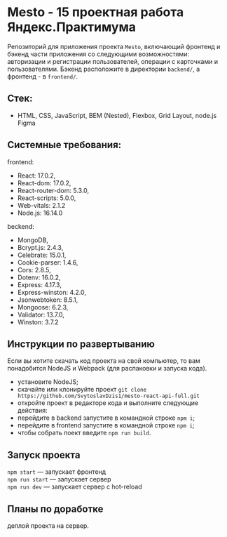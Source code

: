 # Mesto - 15 проектная работа Яндекс.Практимума
Репозиторий для приложения проекта `Mesto`, включающий фронтенд и бэкенд части приложения со следующими возможностями: авторизации и регистрации пользователей, операции с карточками и пользователями. Бэкенд расположите в директории `backend/`, а фронтенд - в `frontend/`. 
  
## Стек:
* HTML, CSS, JavaScript, BEM (Nested), Flexbox, Grid Layout, node.js Figma

## Системные требования:
frontend:
- React: 17.0.2,
- React-dom: 17.0.2,
- React-router-dom: 5.3.0,
- React-scripts: 5.0.0,
- Web-vitals: 2.1.2
- Node.js: 16.14.0

beckend:
- MongoDB,
- Bcrypt.js: 2.4.3,
- Celebrate: 15.0.1,
- Cookie-parser: 1.4.6,
- Cors: 2.8.5,
- Dotenv: 16.0.2,
- Express: 4.17.3,
- Express-winston: 4.2.0,
- Jsonwebtoken: 8.5.1,
- Mongoose: 6.2.3,
- Validator: 13.7.0,
- Winston: 3.7.2

## Инструкции по развертыванию
Если вы хотите скачать код проекта на свой компьютер, то вам понадобится NodeJS и Webpack (для распаковки и запуска кода).

- установите NodeJS;
- скачайте или клонируйте проект `git clone https://github.com/SvytoslavDzis1/mesto-react-api-full.git`
- откройте проект в редакторе кода и выполните следующие действия:
- перейдите в backend запустите в командной строке `npm i`;
- перейдите в frontend запустите в командной строке `npm i`;
- чтобы собрать поект введите `npm run build`.

## Запуск проекта
`npm start` — запускает фронтенд   
`npm run start` — запускает сервер   
`npm run dev` — запускает сервер с hot-reload

## Планы по доработке
деплой проекта на сервер.
